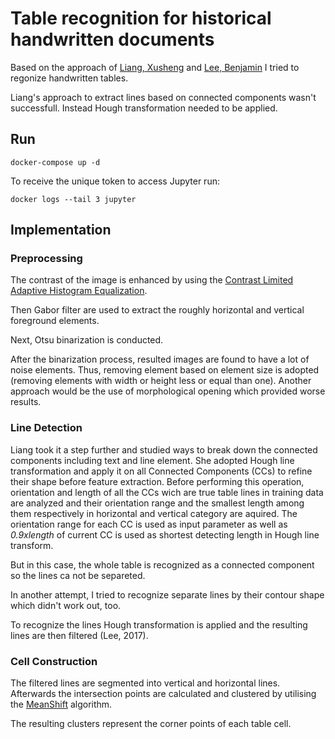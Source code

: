 # Table recognition for historical handwritten documents


Based on the approach of [Liang, Xusheng](http://www.diva-portal.org/smash/record.jsf?pid=diva2:1292198) and [Lee, Benjamin](https://dcicblog.umd.edu/cas/wp-content/uploads/sites/13/2017/06/Lee.pdf) I tried to regonize handwritten tables. 

Liang's approach to extract lines based on connected components wasn't successfull. Instead Hough transformation needed to be applied.


## Run
```
docker-compose up -d
```
To receive the unique token to access Jupyter run:
```
docker logs --tail 3 jupyter
```

## Implementation

### Preprocessing

The contrast of the image is enhanced by using the [Contrast Limited Adaptive Histogram Equalization](https://docs.opencv.org/3.1.0/d5/daf/tutorial_py_histogram_equalization.html).

Then Gabor filter are used to extract the roughly horizontal and vertical foreground elements.

Next, Otsu binarization is conducted.

After the binarization process, resulted images are found to have a lot of noise elements. Thus, removing element based on element size is adopted (removing elements with width or height less or equal than one). Another approach would be the use of morphological opening which provided worse results.


### Line Detection


Liang took it a step further and studied ways to break down the connected components including text and line element. She adopted Hough line transformation and apply it on all Connected Components (CCs) to refine their shape before feature extraction. Before performing this operation, orientation and length of all the CCs wich are true table lines in training data are analyzed and their orientation range and the smallest length among them respectively in horizontal and vertical category are aquired. The orientation range for each CC is used as input parameter as well as *0.9xlength* of current CC is used as shortest detecting length in Hough line transform.

But in this case, the whole table is recognized as a connected component so the lines ca not be separeted.

In another attempt, I tried to recognize separate lines by their contour shape which didn't work out, too.

To recognize the lines Hough transformation is applied and the resulting lines are then filtered (Lee, 2017). 


### Cell Construction


The filtered lines are segmented into vertical and horizontal lines. Afterwards the intersection points are calculated and clustered by utilising the [MeanShift](https://scikit-learn.org/stable/modules/generated/sklearn.cluster.MeanShift.html) algorithm.

The resulting clusters represent the corner points of each table cell.